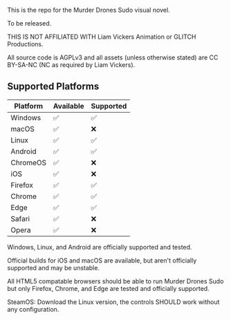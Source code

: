 This is the repo for the Murder Drones Sudo visual novel.

To be released.

THIS IS NOT AFFILIATED WITH Liam Vickers Animation or GLITCH Productions.

All source code is AGPLv3 and all assets (unless otherwise stated) are CC BY-SA-NC (NC as required by Liam Vickers).

## Supported Platforms

| Platform | Available | Supported | 
| -------- | --------- | --------- |
| Windows     | :white_check_mark: | :white_check_mark: |
| macOS     | :white_check_mark: | :x: |
| Linux     | :white_check_mark: | :white_check_mark: |
| Android     | :white_check_mark: | :white_check_mark: |
| ChromeOS     | :white_check_mark: | :x: |
| iOS     | :white_check_mark: | :x: |
| Firefox    | :white_check_mark: | :white_check_mark: |
| Chrome    | :white_check_mark: | :white_check_mark: |
| Edge    | :white_check_mark: | :white_check_mark: |
| Safari    | :white_check_mark: | :x: |
| Opera   | :white_check_mark: | :x: |

Windows, Linux, and Android are officially supported and tested.
 
Official builds for iOS and macOS are available, but aren't officially supported and may be unstable.
 
All HTML5 compatable browsers should be able to run Murder Drones Sudo but only Firefox, Chrome, and Edge are tested and officially supported.
 
SteamOS: Download the Linux version, the controls SHOULD work without any configuration.
